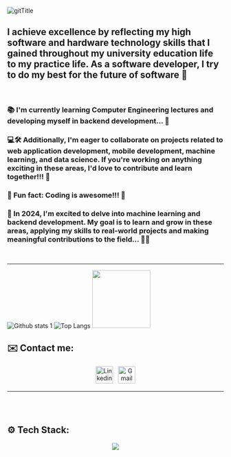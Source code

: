![gitTitle](https://user-images.githubusercontent.com/91992194/230920280-df678ad6-4f06-4bd1-bd18-5d8c79ff2d3c.gif)
<h2>I achieve excellence by reflecting my high software and hardware technology skills that I gained throughout my university education life to my practice life. As a software developer, I try to do my best for the future of software 🌟</h2>
<br>
<!--<img align="center" alt="GIF" src="https://user-images.githubusercontent.com/91992194/229088699-e1a47a36-bafd-4aa2-a124-298b2ec7908d.gif">--> 

<!-- <img align="right" alt="GIF" src="https://user-images.githubusercontent.com/91992194/232203353-4fbd92f4-1298-4c48-9ef9-cb53b4e7af08.gif?raw=true" width="500" height="300" /> -->


<!--
**BuyaninYavuz/BuyaninYavuz** is a ✨ _special_ ✨ repository because its `README.md` (this file) appears on your GitHub profile.

Here are some ideas to get you started:


- 🤔 I’m looking for help with ...
- 💬 Ask me about ...
- 😄 Pronouns: ...

-->
<!--#### How to reach me: Check out the "Find me on" blog -->
### 📚 I'm currently learning Computer Engineering lectures and developing myself in backend development... 🌟

### 💻🛠️ Additionally, I'm eager to collaborate on projects related to web application development, mobile development, machine learning, and data science. If you're working on anything exciting in these areas, I'd love to contribute and learn together!!! 🌟

### 🤪 Fun fact: Coding is awesome!!! 🌟

### 🌟 In 2024, I'm excited to delve into machine learning and backend development. My goal is to learn and grow in these areas, applying my skills to real-world projects and making meaningful contributions to the field... 🤖🌟


<br>
<hr>


![Github stats 1](https://github-readme-stats.vercel.app/api?username=zhangz1w3nCode&show_icons=true&theme=dark)
![Top Langs](https://github-readme-stats.vercel.app/api/top-langs/?username=zhangz1w3nCode&langs_count=8&count_private=false&layout=compact&theme=react&hide_border=true&bg_color=0D1117)
<img src="https://visitor-badge.laobi.icu/badge?page_id=BunyaminYavuz.BunyaminYavuz" width="135">





## ✉️ Contact me:
<p align="center">
<!--  <a href="https://twitter.com/bnymnYvz07" target="_blank" rel="noopener noreferrer"> <img src="https://cdn-icons-png.flaticon.com/512/733/733635.png" alt="Twitter" height="40" style="vertical-align:top; margin:4px"> </a> -->
 <a href="https://www.linkedin.com/in/bunyaminyavuz/" target="_blank" rel="noopener noreferrer"> <img src="https://cdn.jsdelivr.net/npm/simple-icons@v3/icons/linkedin.svg" alt="Linkedin" height="40" style="vertical-align:top; margin:4px"></a>
 <a href="mailto:yavuzzbunyamin@gmail.com"> <img src="https://cdn.jsdelivr.net/npm/simple-icons@v3/icons/gmail.svg" alt="Gmail" height="40" style="vertical-align:top; margin:4px"></a>
</p>



<hr>
<br>
<br>

## ⚙️ Tech Stack:
<p align="center">
<!--tech stack icons-->
<p align="center">
  <a href="https://skillicons.dev">
    <img src="https://skillicons.dev/icons?i=java,spring,go,mysql,postgresql,redis,rabbitmq,kafka,elasticsearch,mongo,html,js,css,vue,vite,nginx,git,gitlab,github,maven,linux,docker,jenkins,k8s&perline=12" />
  </a>
</p>
